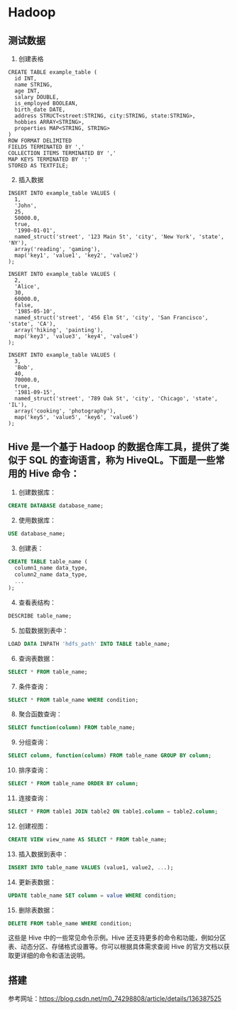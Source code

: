 # Hadoop

## 测试数据
1. 创建表格
```hiveql
CREATE TABLE example_table (
  id INT,
  name STRING,
  age INT,
  salary DOUBLE,
  is_employed BOOLEAN,
  birth_date DATE,
  address STRUCT<street:STRING, city:STRING, state:STRING>,
  hobbies ARRAY<STRING>,
  properties MAP<STRING, STRING>
)
ROW FORMAT DELIMITED
FIELDS TERMINATED BY ','
COLLECTION ITEMS TERMINATED BY ','
MAP KEYS TERMINATED BY ':'
STORED AS TEXTFILE;
```
2. 插入数据
```hiveql
INSERT INTO example_table VALUES (
  1,
  'John',
  25,
  50000.0,
  true,
  '1990-01-01',
  named_struct('street', '123 Main St', 'city', 'New York', 'state', 'NY'),
  array('reading', 'gaming'),
  map('key1', 'value1', 'key2', 'value2')
);

INSERT INTO example_table VALUES (
  2,
  'Alice',
  30,
  60000.0,
  false,
  '1985-05-10',
  named_struct('street', '456 Elm St', 'city', 'San Francisco', 'state', 'CA'),
  array('hiking', 'painting'),
  map('key3', 'value3', 'key4', 'value4')
);

INSERT INTO example_table VALUES (
  3,
  'Bob',
  40,
  70000.0,
  true,
  '1981-09-15',
  named_struct('street', '789 Oak St', 'city', 'Chicago', 'state', 'IL'),
  array('cooking', 'photography'),
  map('key5', 'value5', 'key6', 'value6')
);
```

## Hive 是一个基于 Hadoop 的数据仓库工具，提供了类似于 SQL 的查询语言，称为 HiveQL。下面是一些常用的 Hive 命令：

1. 创建数据库：
```sql
CREATE DATABASE database_name;
```

2. 使用数据库：
```sql
USE database_name;
```

3. 创建表：
```sql
CREATE TABLE table_name (
  column1_name data_type,
  column2_name data_type,
  ...
);
```

4. 查看表结构：
```sql
DESCRIBE table_name;
```

5. 加载数据到表中：
```sql
LOAD DATA INPATH 'hdfs_path' INTO TABLE table_name;
```

6. 查询表数据：
```sql
SELECT * FROM table_name;
```

7. 条件查询：
```sql
SELECT * FROM table_name WHERE condition;
```

8. 聚合函数查询：
```sql
SELECT function(column) FROM table_name;
```

9. 分组查询：
```sql
SELECT column, function(column) FROM table_name GROUP BY column;
```

10. 排序查询：
```sql
SELECT * FROM table_name ORDER BY column;
```

11. 连接查询：
```sql
SELECT * FROM table1 JOIN table2 ON table1.column = table2.column;
```

12. 创建视图：
```sql
CREATE VIEW view_name AS SELECT * FROM table_name;
```

13. 插入数据到表中：
```sql
INSERT INTO table_name VALUES (value1, value2, ...);
```

14. 更新表数据：
```sql
UPDATE table_name SET column = value WHERE condition;
```

15. 删除表数据：
```sql
DELETE FROM table_name WHERE condition;
```

这些是 Hive 中的一些常见命令示例。Hive 还支持更多的命令和功能，例如分区表、动态分区、存储格式设置等。你可以根据具体需求查阅 Hive 的官方文档以获取更详细的命令和语法说明。
## 搭建
参考网址：https://blog.csdn.net/m0_74298808/article/details/136387525

